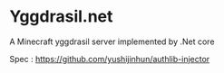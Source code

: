 # Yggdrasil.net
A Minecraft yggdrasil server implemented by .Net core

Spec : https://github.com/yushijinhun/authlib-injector
